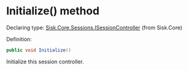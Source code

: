 <!--

Copyrights 2023 Sisk Framework - CypherPotato
Published under MIT license

!!! DO NOT EDIT THIS FILE !!!
This file was generated by a tool in the Sisk package. To edit the information in this documentation,
edit the XML documentation present in the Sisk source code.

-->


# Initialize() method

Declaring type: [Sisk.Core.Sessions.ISessionController](/read?q=/contents/spec/Sisk.Core.Sessions.ISessionController.md) (from Sisk.Core)


Definition:

```cs
public void Initialize()
```

Initialize this session controller.

